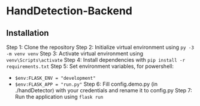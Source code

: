 # HandDetection-Backend

## Installation
Step 1: Clone the repository
Step 2: Initialize virtual environment using ```py -3 -m venv venv```
Step 3: Activate virtual environment using ```venv\Scripts\activate```
Step 4: Install dependencies with ```pip install -r requirements.txt```
Step 5: Set environment variables, for powershell:
- ```$env:FLASK_ENV = "development"```
- ```$env:FLASK_APP = "run.py"```
Step 6: Fill config.demo.py (in ./handDetector) with your credentials and rename it to config.py
Step 7: Run the application using ```flask run```
